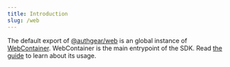 ```yaml
---
title: Introduction
slug: /web
---
```


The default export of [@authgear/web](web/modules) is an global instance of [WebContainer](web/classes/WebContainer). WebContainer is the main entrypoint of the SDK. Read [the guide](https://docs.authgear.com/get-started/website) to learn about its usage.
